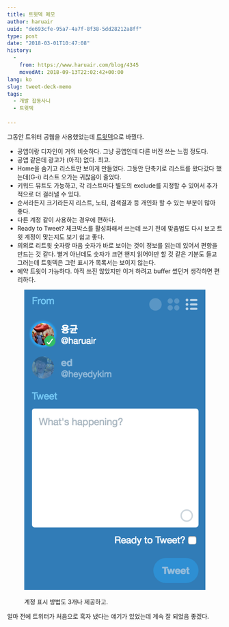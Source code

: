 ```yaml
---
title: 트윗덱 메모
author: haruair
uuid: "de693cfe-95a7-4a7f-8f38-5dd28212a8ff"
type: post
date: "2018-03-01T10:47:08"
history:
  - 
    from: https://www.haruair.com/blog/4345
    movedAt: 2018-09-13T22:02:42+00:00
lang: ko
slug: tweet-deck-memo
tags:
  - 개발 잡동사니
  - 트윗덱

---
```

그동안 트위터 공웹을 사용했었는데 [트윗덱][1]으로 바꿨다.

- 공앱이랑 디자인이 거의 비슷하다. 그냥 공앱인데 다른 버전 쓰는 느낌 정도다.
- 공앱 같은데 광고가 (아직) 없다. 최고.
- Home을 숨기고 리스트만 보이게 만들었다. 그동안 단축키로 리스트를 왔다갔다 했는데(G-i) 리스트 오가는 귀찮음이 줄었다.
- 키워드 뮤트도 가능하고, 각 리스트마다 별도의 exclude를 지정할 수 있어서 추가적으로 더 걸러낼 수 있다.
- 순서라든지 크기라든지 리스트, 노티, 검색결과 등 개인화 할 수 있는 부분이 많아 좋다.
- 다른 계정 같이 사용하는 경우에 편하다.
- Ready to Tweet? 체크박스를 활성화해서 쓰는데 쓰기 전에 맞춤법도 다시 보고 트윗 계정이 맞는지도 보기 쉽고 좋다.
- 의외로 리트윗 숫자랑 마음 숫자가 바로 보이는 것이 정보를 읽는데 있어서 편향을 만드는 것 같다. 별거 아닌데도 숫자가 크면 왠지 읽어야만 할 것 같은 기분도 들고 그러는데 트윗덱은 그런 표시가 목록서는 보이지 않는다.
- 예약 트윗이 가능하다. 아직 쓰진 않았지만 이거 하려고 buffer 썼던거 생각하면 편리하다.
  
<figure>

![](tweetdeck-input.png)

<figcaption>계정 표시 방법도 3개나 제공하고.</figcaption>

</figure> 

얼마 전에 트위터가 처음으로 흑자 냈다는 얘기가 있었는데 계속 잘 되었음 좋겠다.

 [1]: https://tweetdeck.twitter.com/